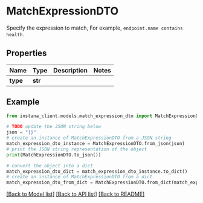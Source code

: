 # MatchExpressionDTO

 Specify the expression to match, For example, `endpoint.name contains health`.

## Properties

Name | Type | Description | Notes
------------ | ------------- | ------------- | -------------
**type** | **str** |  | 

## Example

```python
from instana_client.models.match_expression_dto import MatchExpressionDTO

# TODO update the JSON string below
json = "{}"
# create an instance of MatchExpressionDTO from a JSON string
match_expression_dto_instance = MatchExpressionDTO.from_json(json)
# print the JSON string representation of the object
print(MatchExpressionDTO.to_json())

# convert the object into a dict
match_expression_dto_dict = match_expression_dto_instance.to_dict()
# create an instance of MatchExpressionDTO from a dict
match_expression_dto_from_dict = MatchExpressionDTO.from_dict(match_expression_dto_dict)
```
[[Back to Model list]](../README.md#documentation-for-models) [[Back to API list]](../README.md#documentation-for-api-endpoints) [[Back to README]](../README.md)


